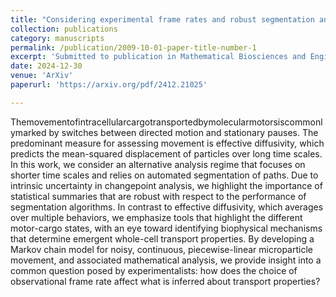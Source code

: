 ```yaml
---
title: "Considering experimental frame rates and robust segmentation analysis of piecewise-linear microparticle trajectories"
collection: publications
category: manuscripts
permalink: /publication/2009-10-01-paper-title-number-1
excerpt: 'Submitted to publication in Mathematical Biosciences and Engineering'
date: 2024-12-30
venue: 'ArXiv'
paperurl: 'https://arxiv.org/pdf/2412.21025'

---
```


Themovementofintracellularcargotransportedbymolecularmotorsiscommonlymarked by switches between directed motion and stationary pauses. The predominant measure for assessing movement is effective diffusivity, which predicts the mean-squared displacement of particles over long time scales. In this work, we consider an alternative analysis regime that focuses on shorter time scales and relies on automated segmentation of paths. Due to intrinsic uncertainty in changepoint analysis, we highlight the importance of statistical summaries that are robust with respect to the performance of segmentation algorithms. In contrast to effective diffusivity, which averages over multiple behaviors, we emphasize tools that highlight the different motor-cargo states, with an eye toward identifying biophysical mechanisms that determine emergent whole-cell transport properties. By developing a Markov chain model for noisy, continuous, piecewise-linear microparticle movement, and associated mathematical analysis, we provide insight into a common question posed by experimentalists: how does the choice of observational frame rate affect what is inferred about transport properties?
